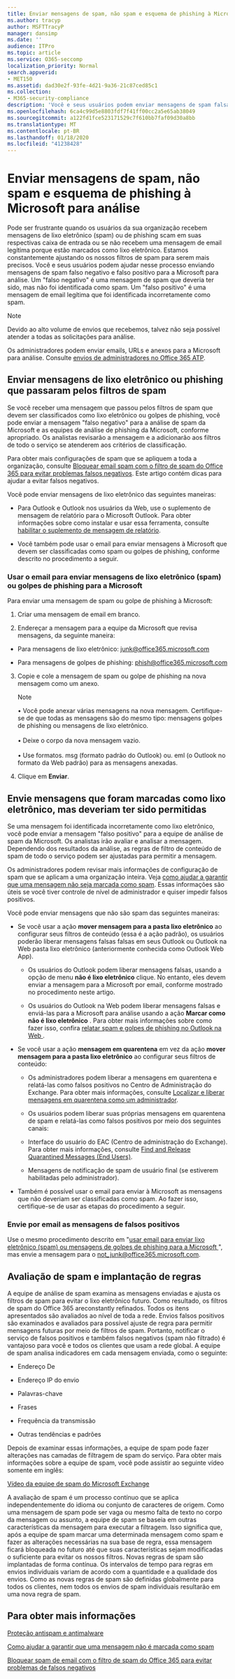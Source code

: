 ```yaml
---
title: Enviar mensagens de spam, não spam e esquema de phishing à Microsoft para análise
ms.author: tracyp
author: MSFTTracyP
manager: dansimp
ms.date: ''
audience: ITPro
ms.topic: article
ms.service: O365-seccomp
localization_priority: Normal
search.appverid:
- MET150
ms.assetid: dad30e2f-93fe-4d21-9a36-21c87ced85c1
ms.collection:
- M365-security-compliance
description: 'Você e seus usuários podem enviar mensagens de spam falsas negativas e falsos positivos para a Microsoft para análise. '
ms.openlocfilehash: 6ca4c99d5e8803fdf7f41ff00cc2a5e65ab38049
ms.sourcegitcommit: a122fd1fce523171529c7f610bb7faf09d30a8bb
ms.translationtype: MT
ms.contentlocale: pt-BR
ms.lasthandoff: 01/18/2020
ms.locfileid: "41238428"
---
```

# <a name="submit-spam-non-spam-and-phishing-scam-messages-to-microsoft-for-analysis"></a>Enviar mensagens de spam, não spam e esquema de phishing à Microsoft para análise

Pode ser frustrante quando os usuários da sua organização recebem mensagens de lixo eletrônico (spam) ou de phishing scam em suas respectivas caixa de entrada ou se não recebem uma mensagem de email legítima porque estão marcados como lixo eletrônico. Estamos constantemente ajustando os nossos filtros de spam para serem mais precisos. Você e seus usuários podem ajudar nesse processo enviando mensagens de spam falso negativo e falso positivo para a Microsoft para análise. Um "falso negativo" é uma mensagem de spam que deveria ter sido, mas não foi identificada como spam. Um "falso positivo" é uma mensagem de email legítima que foi identificada incorretamente como spam. 
  
> [!NOTE]
> Devido ao alto volume de envios que recebemos, talvez não seja possível atender a todas as solicitações para análise. 

Os administradores podem enviar emails, URLs e anexos para a Microsoft para análise. Consulte [envios de administradores no Office 365 ATP](admin-submission.md).
  
## <a name="submit-junk-or-phishing-messages-that-passed-through-the-spam-filters"></a>Enviar mensagens de lixo eletrônico ou phishing que passaram pelos filtros de spam
<a name="sectionSection0"> </a>

Se você receber uma mensagem que passou pelos filtros de spam que devem ser classificados como lixo eletrônico ou golpes de phishing, você pode enviar a mensagem "falso negativo" para a análise de spam da Microsoft e as equipes de análise de phishing da Microsoft, conforme apropriado. Os analistas revisarão a mensagem e a adicionarão aos filtros de todo o serviço se atenderem aos critérios de classificação. 
  
Para obter mais configurações de spam que se apliquem a toda a organização, consulte [Bloquear email spam com o filtro de spam do Office 365 para evitar problemas falsos negativos](reduce-spam-email.md). Este artigo contém dicas para ajudar a evitar falsos negativos.
  
Você pode enviar mensagens de lixo eletrônico das seguintes maneiras:
  
- Para Outlook e Outlook nos usuários da Web, use o suplemento de mensagem de relatório para o Microsoft Outlook. Para obter informações sobre como instalar e usar essa ferramenta, consulte [habilitar o suplemento de mensagem de relatório](enable-the-report-message-add-in.md). 
        
- Você também pode usar o email para enviar mensagens à Microsoft que devem ser classificadas como spam ou golpes de phishing, conforme descrito no procedimento a seguir.
    
### <a name="use-email-to-submit-junk-spam-or-phishing-scam-messages-to-microsoft"></a>Usar o email para enviar mensagens de lixo eletrônico (spam) ou golpes de phishing para a Microsoft
<a name="Useemailtosubmitjunkspamorphishingscammessages"> </a>

Para enviar uma mensagem de spam ou golpe de phishing à Microsoft:
  
1. Criar uma mensagem de email em branco.
    
2. Endereçar a mensagem para a equipe da Microsoft que revisa mensagens, da seguinte maneira: 
    
  - Para mensagens de lixo eletrônico: junk@office365.microsoft.com
    
  - Para mensagens de golpes de phishing: phish@office365.microsoft.com
    
3. Copie e cole a mensagem de spam ou golpe de phishing na nova mensagem como um anexo. 
    
   > [!NOTE]
   > • Você pode anexar várias mensagens na nova mensagem. Certifique-se de que todas as mensagens são do mesmo tipo: mensagens golpes de phishing ou mensagens de lixo eletrônico. <br/><br/>• Deixe o corpo da nova mensagem vazio. <br/><br/>• Use formatos. msg (formato padrão do Outlook) ou. eml (o Outlook no formato da Web padrão) para as mensagens anexadas.
  
4. Clique em **Enviar**.
    
## <a name="submit-messages-that-were-tagged-as-junk-but-should-have-been-allowed-through"></a>Envie mensagens que foram marcadas como lixo eletrônico, mas deveriam ter sido permitidas
<a name="sectionSection1"> </a>

Se uma mensagem foi identificada incorretamente como lixo eletrônico, você pode enviar a mensagem "falso positivo" para a equipe de análise de spam da Microsoft. Os analistas irão avaliar e analisar a mensagem. Dependendo dos resultados da análise, as regras de filtro de conteúdo de spam de todo o serviço podem ser ajustadas para permitir a mensagem.
  
Os administradores podem revisar mais informações de configuração de spam que se aplicam a uma organização inteira. Veja [como ajudar a garantir que uma mensagem não seja marcada como spam](prevent-email-from-being-marked-as-spam.md). Essas informações são úteis se você tiver controle de nível de administrador e quiser impedir falsos positivos.
  
Você pode enviar mensagens que não são spam das seguintes maneiras:
  
- Se você usar a ação **mover mensagem para a pasta lixo eletrônico** ao configurar seus filtros de conteúdo (essa é a ação padrão), os usuários poderão liberar mensagens falsas falsas em seus Outlook ou Outlook na Web pasta lixo eletrônico (anteriormente conhecida como Outlook Web App). 
    
  - Os usuários do Outlook podem liberar mensagens falsas, usando a opção de menu **não é lixo eletrônico** clique. No entanto, eles devem enviar a mensagem para a Microsoft por email, conforme mostrado no procedimento neste artigo. 
    
  - Os usuários do Outlook na Web podem liberar mensagens falsas e enviá-las para a Microsoft para análise usando a ação **Marcar como não é lixo eletrônico** . Para obter mais informações sobre como fazer isso, confira [relatar spam e golpes de phishing no Outlook na Web ](report-junk-email-and-phishing-scams-in-outlook-on-the-web-eop.md).
    
- Se você usar a ação **mensagem em quarentena** em vez da ação **mover mensagem para a pasta lixo eletrônico** ao configurar seus filtros de conteúdo: 
    
  - Os administradores podem liberar a mensagens em quarentena e relatá-las como falsos positivos no Centro de Administração do Exchange. Para obter mais informações, consulte [Localizar e liberar mensagens em quarentena como um administrador](find-and-release-quarantined-messages-as-an-administrator.md).
    
  - Os usuários podem liberar suas próprias mensagens em quarentena de spam e relatá-las como falsos positivos por meio dos seguintes canais: 
    
  - Interface do usuário do EAC (Centro de administração do Exchange). Para obter mais informações, consulte [Find and Release Quarantined Messages (End Users)](find-and-release-quarantined-messages-as-a-user.md).
    
  - Mensagens de notificação de spam de usuário final (se estiverem habilitadas pelo administrador). 
    
- Também é possível usar o email para enviar à Microsoft as mensagens que não deveriam ser classificadas como spam. Ao fazer isso, certifique-se de usar as etapas do procedimento a seguir.
    
### <a name="use-email-to-submit-false-positive-messages"></a>Envie por email as mensagens de falsos positivos

Use o mesmo procedimento descrito em "[usar email para enviar lixo eletrônico (spam) ou mensagens de golpes de phishing para a Microsoft ](submit-spam-non-spam-and-phishing-scam-messages-to-microsoft-for-analysis.md#Useemailtosubmitjunkspamorphishingscammessages)", mas envie a mensagem para o not_junk@office365.microsoft.com.
  
## <a name="spam-evaluation-and-rules-deployment"></a>Avaliação de spam e implantação de regras
<a name="sectionSection2"> </a>

A equipe de análise de spam examina as mensagens enviadas e ajusta os filtros de spam para evitar o lixo eletrônico futuro. Como resultado, os filtros de spam do Office 365 areconstantly refinados. Todos os itens apresentados são avaliados ao nível de toda a rede. Envios falsos positivos são examinados e avaliados para possível ajuste de regra para permitir mensagens futuras por meio de filtros de spam. Portanto, notificar o serviço de falsos positivos e também falsos negativos (spam não filtrado) é vantajoso para você e todos os clientes que usam a rede global. A equipe de spam analisa indicadores em cada mensagem enviada, como o seguinte:
  
- Endereço De
    
- Endereço IP do envio
    
- Palavras-chave
    
- Frases
    
- Frequência da transmissão
    
- Outras tendências e padrões
    
Depois de examinar essas informações, a equipe de spam pode fazer alterações nas camadas de filtragem de spam do serviço. Para obter mais informações sobre a equipe de spam, você pode assistir ao seguinte vídeo somente em inglês:
  
[Vídeo da equipe de spam do Microsoft Exchange](https://youtu.be/-TpX_-GMC7o?hd=1)
  
A avaliação de spam é um processo contínuo que se aplica independentemente do idioma ou conjunto de caracteres de origem. Como uma mensagem de spam pode ser vaga ou mesmo falta de texto no corpo da mensagem ou assunto, a equipe de spam se baseia em outras características da mensagem para executar a filtragem. Isso significa que, após a equipe de spam marcar uma determinada mensagem como spam e fazer as alterações necessárias na sua base de regra, essa mensagem ficará bloqueada no futuro até que suas características sejam modificadas o suficiente para evitar os nossos filtros. Novas regras de spam são implantadas de forma contínua. Os intervalos de tempo para regras em envios individuais variam de acordo com a quantidade e a qualidade dos envios. Como as novas regras de spam são definidas globalmente para todos os clientes, nem todos os envios de spam individuais resultarão em uma nova regra de spam.
   
## <a name="for-more-information"></a>Para obter mais informações
<a name="sectionSection4"> </a>

[Proteção antispam e antimalware](anti-spam-and-anti-malware-protection.md)
  
[Como ajudar a garantir que uma mensagem não é marcada como spam](prevent-email-from-being-marked-as-spam.md)
  
[Bloquear spam de email com o filtro de spam do Office 365 para evitar problemas de falsos negativos](reduce-spam-email.md)
  

